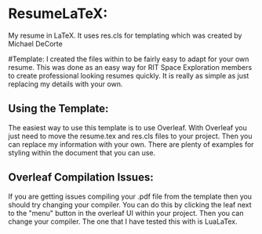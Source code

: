 # ResumeLaTeX:
My resume in LaTeX.
It uses res.cls for templating which was created by Michael DeCorte

#Template:
I created the files within to be fairly easy to adapt for your own resume.  This was done as an easy way for RIT Space Exploration members to create professional looking resumes quickly.  It is really as simple as just replacing my details with your own.

## Using the Template:
The easiest way to use this template is to use Overleaf.  With Overleaf you just need to move the resume.tex and res.cls files to your project.  Then you can replace my information with your own.  There are plenty of examples for styling within the document that you can use.  

## Overleaf Compilation Issues:
If you are getting issues compiling your .pdf file from the template then you should try changing your compiler.  You can do this by clicking the leaf next to the "menu" button in the overleaf UI within your project.  Then you can change your compiler.  The one that I have tested this with is LuaLaTex.
